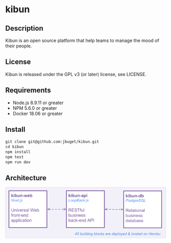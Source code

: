 # kibun

## Description

Kibun is an open source  platform that help teams to manage the mood of their people.

## License

Kibun is released under the GPL v3 (or later) license, see LICENSE.

## Requirements

- Node.js 8.9.11 or greater
- NPM 5.6.0 or greater
- Docker 18.06 or greater

## Install

```
git clone git@github.com:jbuget/kibun.git
cd kibun
npm install
npm test
npm run dev
```

## Architecture

![Kibun architecture schema](https://github.com/jbuget/kibun/blob/master/docs/images/Kibun_Architecture.png)
